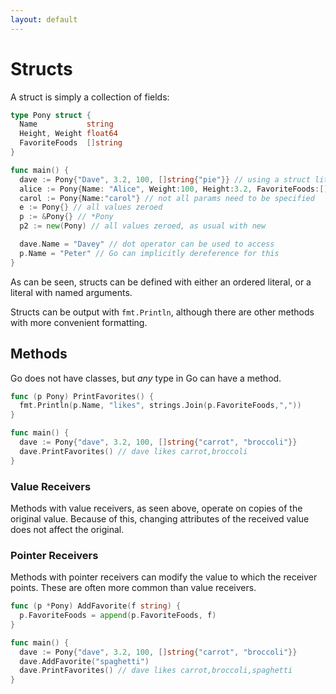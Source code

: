 ```yaml
---
layout: default
---
```


# Structs
A struct is simply a collection of fields:

```go
type Pony struct {
  Name           string
  Height, Weight float64
  FavoriteFoods  []string
}

func main() {
  dave := Pony{"Dave", 3.2, 100, []string{"pie"}} // using a struct literal
  alice := Pony{Name: "Alice", Weight:100, Height:3.2, FavoriteFoods:[]string{"kale"}}
  carol := Pony{Name:"carol"} // not all params need to be specified
  e := Pony{} // all values zeroed
  p := &Pony{} // *Pony
  p2 := new(Pony) // all values zeroed, as usual with new

  dave.Name = "Davey" // dot operator can be used to access
  p.Name = "Peter" // Go can implicitly dereference for this
}
```
As can be seen, structs can be defined with either an ordered literal,
or a literal with named arguments.

Structs can be output with `fmt.Println`, although there are other methods
with more convenient formatting.

## Methods
Go does not have classes, but _any_ type in Go can have a method.

```go
func (p Pony) PrintFavorites() {
  fmt.Println(p.Name, "likes", strings.Join(p.FavoriteFoods,","))
}

func main() {
  dave := Pony{"dave", 3.2, 100, []string{"carrot", "broccoli"}}
  dave.PrintFavorites() // dave likes carrot,broccoli
}
```

### Value Receivers
Methods with value receivers, as seen above,  operate on copies
of the original value.
Because of this, changing attributes of the received value does not
affect the original.

### Pointer Receivers
Methods with pointer receivers can modify the value to which the receiver
points. These are often more common than value receivers.
```go
func (p *Pony) AddFavorite(f string) {
  p.FavoriteFoods = append(p.FavoriteFoods, f)
}

func main() {
  dave := Pony{"dave", 3.2, 100, []string{"carrot", "broccoli"}}
  dave.AddFavorite("spaghetti")
  dave.PrintFavorites() // dave likes carrot,broccoli,spaghetti
}
```
